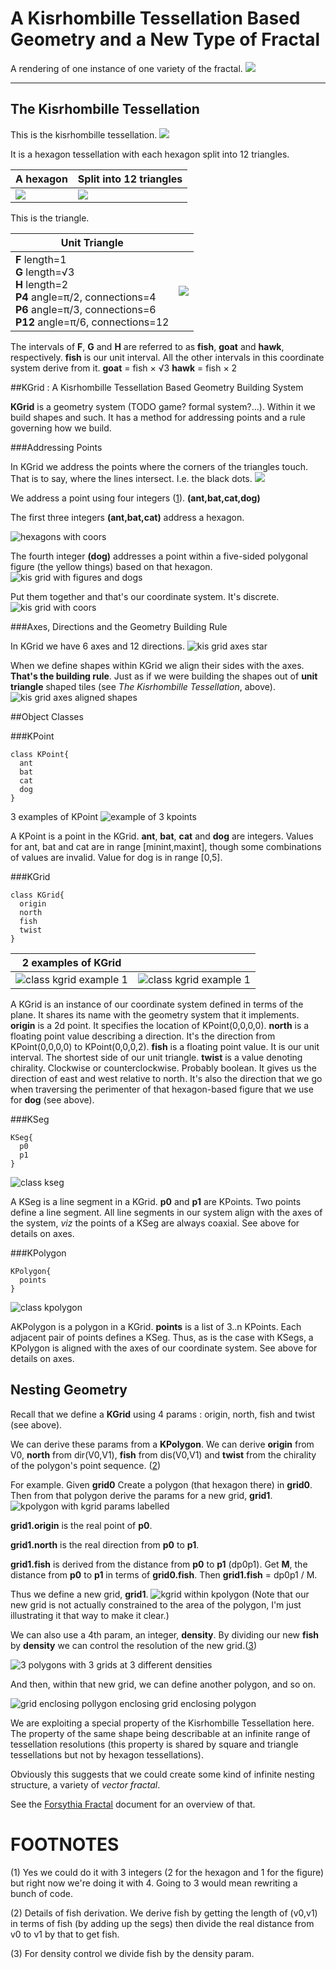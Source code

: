 # A Kisrhombille Tessellation Based Geometry and a New Type of Fractal

A rendering of one instance of one variety of the fractal.
![](pix/headerdecoration.png)

---

## The Kisrhombille Tessellation

This is the kisrhombille tessellation.
![](pix/kisrhombilletessellation.png)

It is a hexagon tessellation with each hexagon split into 12 triangles. 

| A hexagon | Split into 12 triangles   |
| --- | --- |
| ![](pix/hexunsplitty.png) | ![](pix/hexsplitty.png) |

This is the triangle.

| Unit Triangle |   |
|---|---|
|   **F** length=1<br>**G** length=√3<br>**H** length=2<br>**P4** angle=π/2, connections=4<br>**P6** angle=π/3, connections=6<br>**P12** angle=π/6, connections=12  | ![](pix/unittriangle.png) |

The intervals of **F**, **G** and **H** are referred to as **fish**, **goat** and **hawk**, respectively. 
**fish** is our unit interval. All the other intervals in this coordinate system derive from it.
**goat** = fish $\times$ √3
**hawk** = fish $\times$ 2

##KGrid : A Kisrhombille Tessellation Based Geometry Building System

**KGrid** is a geometry system (TODO game? formal system?...). Within it we build shapes and such. It has a method for addressing points and a rule governing how we build.

###Addressing Points

In KGrid we address the points where the corners of the triangles touch. That is to say, where the lines intersect. I.e. the black dots.
![](pix/kiswithdottedintersections.png)

We address a point using four integers ([1](TODO)). 
**(ant,bat,cat,dog)**

The first three integers **(ant,bat,cat)** address a hexagon. 

![hexagons with coors](pix/hexagonswithcoors.png) 

The fourth integer **(dog)** addresses a point within a five-sided polygonal figure (the yellow things) based on that hexagon.
![kis grid with figures and dogs](pix/kisgridfiguresanddogs.png)

Put them together and that's our coordinate system. It's discrete.
![kis grid with coors](pix/kisgridwithcoors.png)

###Axes, Directions and the Geometry Building Rule

In KGrid we have 6 axes and 12 directions. 
![kis grid axes star](pix/gridaxesstar.png)

When we define shapes within KGrid we align their sides with the axes. 
**That's the building rule**. Just as if we were building the shapes out of **unit triangle** shaped tiles (see *The Kisrhombille Tessellation*, above).
![kis grid axes aligned shapes](pix/gridwithaxesalignedshapes.png)

##Object Classes

###KPoint
 
    class KPoint{
      ant
      bat
      cat
      dog
    }

3 examples of KPoint
![example of 3 kpoints](pix/exampleof3kpoints.png) 

A KPoint is a point in the KGrid.
**ant**, **bat**, **cat** and **dog** are integers.
Values for ant, bat and cat are in range \[minint,maxint\], though some combinations of values are invalid.
Value for dog is in range \[0,5\].

###KGrid

    class KGrid{
      origin
      north
      fish
      twist
    }
    
| 2 examples of KGrid | |
| --- | --- |
| ![class kgrid example 1](pix/classkgridexample2.png) | ![class kgrid example 1](pix/classkgridexample3.png) |
    
A KGrid is an instance of our coordinate system defined in terms of the plane. It shares its name with the geometry system that it implements. 
**origin** is a 2d point. It specifies the location of KPoint(0,0,0,0).
**north** is a floating point value describing a direction. It's the direction from KPoint(0,0,0,0) to KPoint(0,0,0,2).
**fish** is a floating point value. It is our unit interval. The shortest side of our unit triangle. 
**twist** is a value denoting chirality. Clockwise or counterclockwise. Probably boolean. It gives us the direction of east and west relative to north. It's also the direction that we go when traversing the perimenter of that hexagon-based figure that we use for **dog** (see above).

###KSeg

    KSeg{
      p0
      p1
    }

![class kseg](pix/segs000.png)
    
A KSeg is a line segment in a KGrid.
**p0** and **p1** are KPoints. Two points define a line segment. All line segments in our system align with the axes of the system, *viz* the points of a KSeg are always coaxial. See above for details on axes.

###KPolygon

    KPolygon{
      points
    }

![class kpolygon](pix/kgridandkpolygons.png)
    
AKPolygon is a polygon in a KGrid.
**points** is a list of 3..n KPoints. Each adjacent pair of points defines a KSeg. Thus, as is the case with KSegs, a KPolygon is aligned with the axes of our coordinate system. See above for details on axes.

## Nesting Geometry

Recall that we define a **KGrid** using 4 params : origin, north, fish and twist (see above).

We can derive these params from a **KPolygon**. We can derive **origin** from V0, **north** from dir(V0,V1), **fish** from dis(V0,V1) and **twist** from the chirality of the polygon's point sequence. ([2]())

For example.
Given **grid0**
Create a polygon (that hexagon there) in **grid0**. 
Then from that polygon derive the params for a new grid, **grid1**.
![kpolygon with kgrid params labelled](pix/grid_polygon_newgridparams.png)

**grid1.origin** is the real point of **p0**.

**grid1.north** is the real direction from **p0** to **p1**.

**grid1.fish** is derived from the distance from **p0** to **p1** (dp0p1).  Get **M**, the distance from **p0** to **p1** in terms of **grid0.fish**.
Then **grid1.fish** = dp0p1 / M.

Thus we define a new grid, **grid1**.
![kgrid within kpolygon](pix/gridinpolygoningrid.png)
(Note that our new grid is not actually constrained to the area of the polygon, I'm just illustrating it that way to make it clear.)

We can also use a 4th param, an integer, **density**. By dividing our new **fish** by **density** we can control the resolution of the new grid.([3]())

![3 polygons with 3 grids at 3 different densities](pix/kgridinsidekpolygon.png)

And then, within that new grid, we can define another polygon, and so on.

![grid enclosing pollygon enclosing grid enclosing polygon](pix/kgriddensities.png)

We are exploiting a special property of the Kisrhombille Tessellation here. The property of the same shape being describable at an infinite range of tessellation resolutions (this property is shared by square and triangle tessellations but not by hexagon tessellations).

Obviously this suggests that we could create some kind of infinite nesting structure, a variety of *vector fractal*.

See the [Forsythia Fractal]() document for an overview of that.

# FOOTNOTES

(1) Yes we could do it with 3 integers (2 for the hexagon and 1 for the figure) but right now we're doing it with 4. Going to 3 would mean rewriting a bunch of code.

(2) Details of fish derivation. We derive fish by getting the length of (v0,v1) in terms of fish (by adding up the segs) then divide the real distance from v0 to v1 by that to get fish.

(3) For density control we divide fish by the density param.





